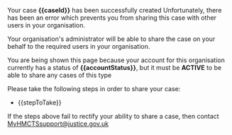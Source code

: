 Your case **{{caseId}}** has been successfully created
Unfortunately, there has been an error which prevents you from sharing this case with other users in your organisation.

Your organisation's administrator will be able to share the case on your behalf to the required users in your organisation.

You are being shown this page because your account for this organisation currently has a status of **{{accountStatus}}**, but it must be **ACTIVE** to be able to share any cases of this type
  

Please take the following steps in order to share your case:

* {{stepToTake}}

If the steps above fail to rectify your ability to share a case, then contact MyHMCTSsupport@justice.gov.uk
